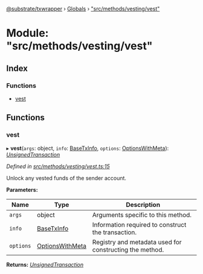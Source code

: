 [@substrate/txwrapper](../README.md) › [Globals](../globals.md) › ["src/methods/vesting/vest"](_src_methods_vesting_vest_.md)

# Module: "src/methods/vesting/vest"

## Index

### Functions

* [vest](_src_methods_vesting_vest_.md#vest)

## Functions

###  vest

▸ **vest**(`args`: object, `info`: [BaseTxInfo](../interfaces/_src_util_types_.basetxinfo.md), `options`: [OptionsWithMeta](../interfaces/_src_util_types_.optionswithmeta.md)): *[UnsignedTransaction](../interfaces/_src_util_types_.unsignedtransaction.md)*

*Defined in [src/methods/vesting/vest.ts:15](https://github.com/paritytech/txwrapper/blob/3f5f77f/src/methods/vesting/vest.ts#L15)*

Unlock any vested funds of the sender account.

**Parameters:**

Name | Type | Description |
------ | ------ | ------ |
`args` | object | Arguments specific to this method. |
`info` | [BaseTxInfo](../interfaces/_src_util_types_.basetxinfo.md) | Information required to construct the transaction. |
`options` | [OptionsWithMeta](../interfaces/_src_util_types_.optionswithmeta.md) | Registry and metadata used for constructing the method.  |

**Returns:** *[UnsignedTransaction](../interfaces/_src_util_types_.unsignedtransaction.md)*
